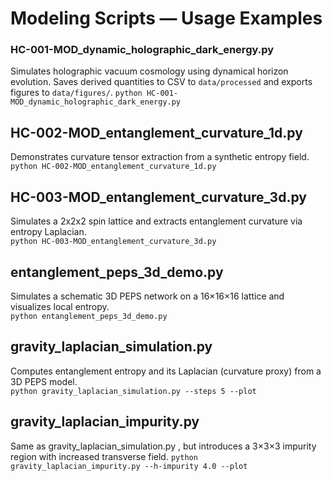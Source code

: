 # Modeling Scripts — Usage Examples

### HC-001-MOD_dynamic_holographic_dark_energy.py
Simulates holographic vacuum cosmology using dynamical horizon evolution. Saves derived quantities to CSV to `data/processed` and exports figures to `data/figures/`.
`python HC-001-MOD_dynamic_holographic_dark_energy.py`

## HC-002-MOD_entanglement_curvature_1d.py
Demonstrates curvature tensor extraction from a synthetic entropy field.  
`python HC-002-MOD_entanglement_curvature_1d.py`

## HC-003-MOD_entanglement_curvature_3d.py
Simulates a 2x2x2 spin lattice and extracts entanglement curvature via entropy Laplacian.  
`python HC-003-MOD_entanglement_curvature_3d.py`

## entanglement_peps_3d_demo.py
Simulates a schematic 3D PEPS network on a 16×16×16 lattice and visualizes local entropy.  
`python entanglement_peps_3d_demo.py`

## gravity_laplacian_simulation.py
Computes entanglement entropy and its Laplacian (curvature proxy) from a 3D PEPS model.  
`python gravity_laplacian_simulation.py --steps 5 --plot`

## gravity_laplacian_impurity.py
Same as gravity_laplacian_simulation.py  , but introduces a 3×3×3 impurity region with increased transverse field.
`python gravity_laplacian_impurity.py --h-impurity 4.0 --plot`
